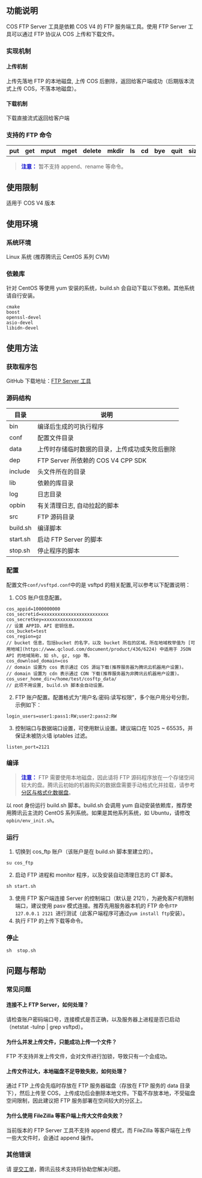 ## 功能说明
COS FTP Server 工具是依赖 COS V4 的 FTP 服务端工具。使用 FTP Server 工具可以通过 FTP 协议从 COS 上传和下载文件。
### 实现机制
#### 上传机制
上传先落地 FTP 的本地磁盘, 上传 COS 后删除，返回给客户端成功（后期版本流式上传 COS，不落本地磁盘）。
#### 下载机制
下载直接流式返回给客户端
### 支持的 FTP 命令
<table>
    <tr>
        <th>put</th> 
        <th>get</th> 
				<th>mput</th> 
        <th>mget</th> 
				<th>delete</th> 
        <th>mkdir</th> 
				<th>ls</th> 
        <th>cd </th> 
				<th>bye</th> 
        <th>quit</th>
				<th>size</th>
   </tr>
</table>

> <font color="#0000cc">**注意：** </font>
暂不支持 append、rename 等命令。

## 使用限制
适用于 COS V4 版本
## 使用环境
### 系统环境
Linux 系统 (推荐腾讯云 CentOS 系列 CVM)
### 依赖库
针对 CentOS 等使用 yum 安装的系统，build.sh 会自动下载以下依赖。其他系统请自行安装。
```
cmake
boost
openssl-devel
asio-devel
libidn-devel
```
## 使用方法
### 获取程序包
GitHub 下载地址：[FTP Server 工具](https://github.com/tencentyun/cos_ftp_v4)
### 源码结构
| 目录       | 说明                            |
| -------- | ----------------------------- |
| bin      | 编译后生成的可执行程序                   |
| conf     | 配置文件目录                        |
| data     | 上传时存储临时数据的目录，上传成功或失败后删除       |
| dep      | FTP Server 所依赖的 COS V4 CPP SDK |
| include  | 头文件所在的目录                      |
| lib      | 依赖的库目录                        |
| log      | 日志目录                          |
| opbin    | 有关清理日志, 自动拉起的脚本               |
| src      | FTP 源码目录                       |
| build.sh | 编译脚本                          |
| start.sh | 启动 FTP Server 的脚本               |
| stop.sh  | 停止程序的脚本                       |
### 配置
配置文件`conf/vsftpd.conf`中的是 vsftpd 的相关配置,可以参考以下配置说明：
1. COS 账户信息配置。
```
cos_appid=1000000000                                                   
cos_secretid=xxxxxxxxxxxxxxxxxxxxxxxxx                              
cos_secretkey=xxxxxxxxxxxxxxxxxx
// 设置 APPID、API 密钥信息。                                                   
cos_bucket=test                                                     
cos_region=gz     
// bucket 信息，包括bucket 的名字，以及 bucket 所在的区域。所在地域枚举值为 [可用地域](https://www.qcloud.com/document/product/436/6224) 中适用于 JSON API 的地域简称，如 sh, gz, sgp 等。
cos_download_domain=cos    
// domain 设置为 cos 表示通过 COS 源站下载(推荐服务器为腾讯云机器用户设置)。
// domain 设置为 cdn 表示通过 CDN 下载(推荐服务器为非腾讯云机器用户设置)。
cos_user_home_dir=/home/test/cosftp_data/                                                  
// 此项不用设置, build.sh 脚本会自动设置。                                           
```
2. FTP 账户配置。配置格式为“用户名:密码:读写权限”，多个账户用分号分割，示例如下：
```
login_users=user1:pass1:RW;user2:pass2:RW 
```
3. 控制端口与数据端口设置，可使用默认设置。建议端口在 1025 ~ 65535，并保证未被防火墙 iptables 过滤。
```
listen_port=2121
```

### 编译
> <font color="#0000cc">**注意：** </font>
>  FTP 需要使用本地磁盘，因此请将 FTP 源码程序放在一个存储空间较大的盘。腾讯云初始的机器购买的数据盘需要手动格式化并挂载，请参考 [分区与格式化数据盘](/doc/product/213/2936#.E6.AD.A5.E9.AA.A4.E5.9B.9B.EF.BC.9A.E5.88.86.E5.8C.BA.E4.B8.8E.E6.A0.BC.E5.BC.8F.E5.8C.96.E6.95.B0.E6.8D.AE.E7.9B.98)。

以 root 身份运行 build.sh 脚本。build.sh 会调用 yum 自动安装依赖库，推荐使用腾讯云主流的 CentOS 系列系统。如果是其他系列系统，如 Ubuntu，请修改`opbin/env_init.sh`。

### 运行
1. 切换到 cos_ftp 账户（该账户是在 build.sh 脚本里建立的）。
```
su cos_ftp
```
2. 启动 FTP 进程和 monitor 程序，以及安装自动清理日志的 CT 脚本。
```
sh start.sh 
```
3. 使用 FTP 客户端连接 Server 的控制端口（默认是 2121），为避免客户机限制端口，建议使用 pasv 模式连接。推荐先用服务器本机的 FTP 命令`FTP 127.0.0.1 2121 `进行测试（此客户端程序可通过`yum install ftp`安装）。
4. 执行 FTP 的上传下载等命令。

### 停止
```
sh  stop.sh
```
## 问题与帮助
### 常见问题
#### 连接不上 FTP Server，如何处理？
请检查账户密码端口号，连接模式是否正确，以及服务器上进程是否已启动（netstat -tulnp | grep vsftpd）。
#### 为什么并发上传文件，只能成功上传一个文件？
FTP 不支持并发上传文件，会对文件进行加锁，导致只有一个会成功。
#### 上传文件过大，本地磁盘不足导致失败，如何处理？
通过 FTP 上传会先临时存放在 FTP 服务器磁盘（存放在 FTP 服务的 data 目录下），然后上传至 COS，上传成功后会删除本地文件。下载不存放本地，不受磁盘空间限制，因此建议把 FTP 服务部署在空间较大的分区上。
#### 为什么使用 FileZilla 等客户端上传大文件会失败？
当前版本的 FTP Server 工具不支持 append 模式，而 FileZilla 等客户端在上传一些大文件时，会通过 append 操作。
### 其他错误
请 [提交工单](https://console.qcloud.com/workorder/category)，腾讯云技术支持将协助您解决问题。
